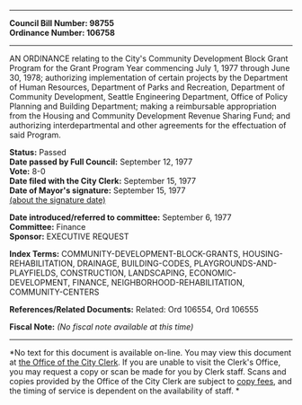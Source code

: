 * * * * *  
  
**Council Bill Number: [](#h0)[](#h2)98755**   
**Ordinance Number: 106758**  
  
* * * * *  
  
AN ORDINANCE relating to the City's Community Development Block Grant Program for the Grant Program Year commencing July 1, 1977 through June 30, 1978; authorizing implementation of certain projects by the Department of Human Resources, Department of Parks and Recreation, Department of Community Development, Seattle Engineering Department, Office of Policy Planning and Building Department; making a reimbursable appropriation from the Housing and Community Development Revenue Sharing Fund; and authorizing interdepartmental and other agreements for the effectuation of said Program.  
  
**Status:** Passed   
**Date passed by Full Council:** September 12, 1977   
**Vote:** 8-0   
**Date filed with the City Clerk:** September 15, 1977   
**Date of Mayor's signature:** September 15, 1977   
[(about the signature date)](/~public/approvaldate.htm)   
  
  
**Date introduced/referred to committee:** September 6, 1977   
**Committee:** Finance   
**Sponsor:** EXECUTIVE REQUEST   
  
**Index Terms:** COMMUNITY-DEVELOPMENT-BLOCK-GRANTS, HOUSING-REHABILITATION, DRAINAGE, BUILDING-CODES, PLAYGROUNDS-AND-PLAYFIELDS, CONSTRUCTION, LANDSCAPING, ECONOMIC-DEVELOPMENT, FINANCE, NEIGHBORHOOD-REHABILITATION, COMMUNITY-CENTERS  
  
**References/Related Documents:** Related: Ord 106554, Ord 106555  
  
**Fiscal Note:** *(No fiscal note available at this time)*  
  
* * * * *  
  
*No text for this document is available on-line. You may view this document at [the Office of the City Clerk](http://www.seattle.gov/leg/clerk/contactUs.htm). If you are unable to visit the Clerk's Office, you may request a copy or scan be made for you by Clerk staff. Scans and copies provided by the Office of the City Clerk are subject to [copy fees](http://clerk.seattle.gov/~public/clerkfees.htm), and the timing of service is dependent on the availability of staff. *  
  
  
